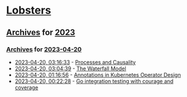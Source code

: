 # [Lobsters](../../../README.md)

## [Archives](../../index.md) for [2023](../index.md)

### [Archives](../../index.md) for [2023-04-20](index.md)

* [2023-04-20, 03:16:33](https://lobste.rs/s/ebyb2h/processes_causality) - [Processes and Causality](https://www.jfsowa.com/ontology/causal.htm)
* [2023-04-20, 03:04:39](https://lobste.rs/s/poi61q/waterfall_model) - [The Waterfall Model](http://nethack4.org/esolangs/waterfall/)
* [2023-04-20, 01:16:56](https://lobste.rs/s/6hstbv/annotations_kubernetes_operator_design) - [Annotations in Kubernetes Operator Design](https://sklar.rocks/kubernetes-operators-annotations/)
* [2023-04-20, 00:22:28](https://lobste.rs/s/txfdii/go_integration_testing_with_courage) - [Go integration testing with courage and coverage](https://evilmartians.com/chronicles/go-integration-testing-with-courage-and-coverage)
